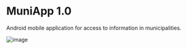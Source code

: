 # MuniApp 1.0

Android mobile application for access to information in municipalities.

![image](https://perusoftware.pe/muniapp.png)
